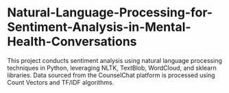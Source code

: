 # Natural-Language-Processing-for-Sentiment-Analysis-in-Mental-Health-Conversations
This project conducts sentiment analysis using natural language processing techniques in Python, leveraging NLTK, TextBlob, WordCloud, and sklearn libraries. Data sourced from the CounselChat platform is processed using Count Vectors and TF/IDF algorithms.
